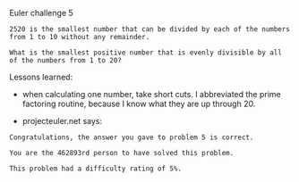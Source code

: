 Euler challenge 5

```
2520 is the smallest number that can be divided by each of the numbers from 1 to 10 without any remainder.

What is the smallest positive number that is evenly divisible by all of the numbers from 1 to 20?
```

Lessons learned:
* when calculating one number, take short cuts. I abbreviated the prime factoring routine, because I know what they are up through 20.


* projecteuler.net says:

```
Congratulations, the answer you gave to problem 5 is correct.

You are the 462893rd person to have solved this problem.

This problem had a difficulty rating of 5%.
```
